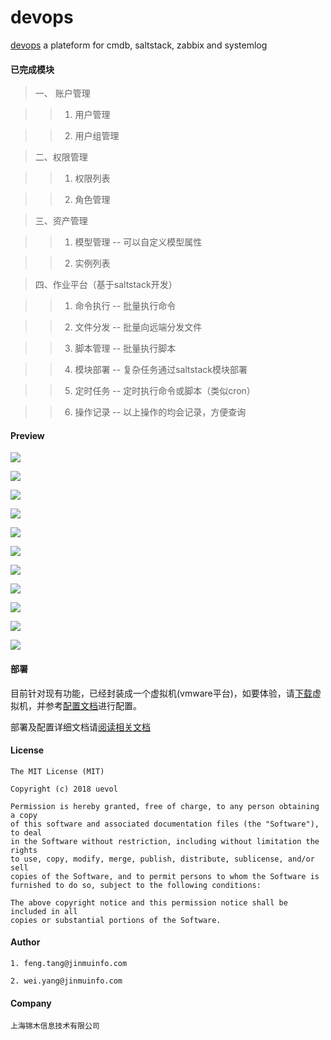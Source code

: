 # devops

[devops](http://180.173.34.78:8007/) a plateform for cmdb, saltstack, zabbix and systemlog

#### 已完成模块

>一、 账户管理

>> 1. 用户管理

>> 2. 用户组管理

>二、权限管理

>> 1. 权限列表

>> 2. 角色管理

>三、资产管理

>> 1. 模型管理 -- 可以自定义模型属性

>> 2. 实例列表

>四、作业平台（基于saltstack开发）

>> 1. 命令执行 -- 批量执行命令

>> 2. 文件分发 -- 批量向远端分发文件

>> 3. 脚本管理 -- 批量执行脚本

>> 4. 模块部署 -- 复杂任务通过saltstack模块部署

>> 5. 定时任务 -- 定时执行命令或脚本（类似cron）

>> 6. 操作记录 -- 以上操作的均会记录，方便查询

#### Preview

![](preview/login.png)

![](preview/host.png)

![](preview/host_details.png)

![](preview/host_model.png)

![](preview/remote_cmd.png)

![](preview/job_result.png)

![](preview/push_file.png)

![](preview/state.png)

![](preview/users.png)

![](preview/permission.png)

![](preview/user_group.png)

#### 部署

目前针对现有功能，已经封装成一个虚拟机(vmware平台)，如要体验，请[下载](http://)虚拟机，并参考[配置文档](https://github.com/uevol/devops/blob/master/docs/deploy/config_for_vm.md)进行配置。

部署及配置详细文档请[阅读相关文档](https://github.com/uevol/devops/tree/master/docs)

#### License

    The MIT License (MIT)

    Copyright (c) 2018 uevol

    Permission is hereby granted, free of charge, to any person obtaining a copy
    of this software and associated documentation files (the "Software"), to deal
    in the Software without restriction, including without limitation the rights
    to use, copy, modify, merge, publish, distribute, sublicense, and/or sell
    copies of the Software, and to permit persons to whom the Software is
    furnished to do so, subject to the following conditions:

    The above copyright notice and this permission notice shall be included in all
    copies or substantial portions of the Software.


#### Author
    
    1. feng.tang@jinmuinfo.com

    2. wei.yang@jinmuinfo.com

#### Company

    上海锦木信息技术有限公司
